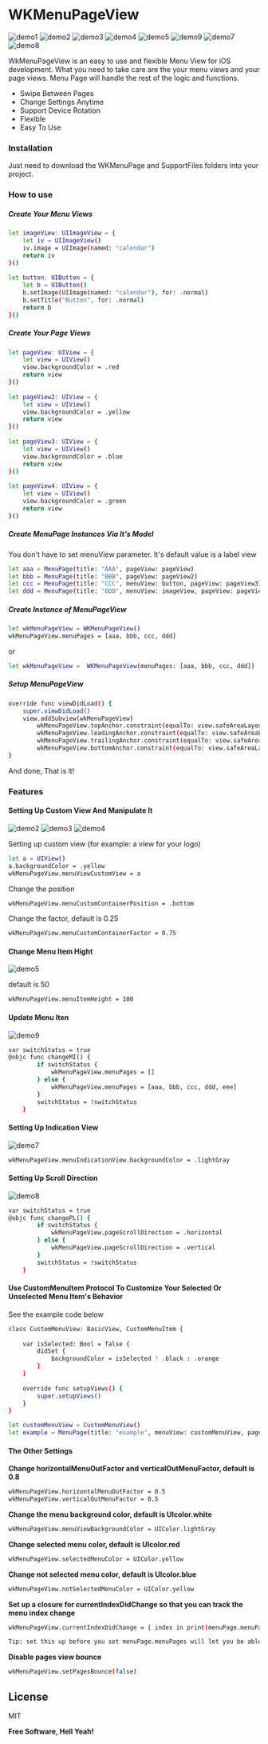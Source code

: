 # WKMenuPageView
![demo1](https://github.com/fanwu8184/WKMenuPageView/blob/master/Demos/demo1.gif)
![demo2](https://github.com/fanwu8184/WKMenuPageView/blob/master/Demos/demo2.gif)
![demo3](https://github.com/fanwu8184/WKMenuPageView/blob/master/Demos/demo3.gif)
![demo4](https://github.com/fanwu8184/WKMenuPageView/blob/master/Demos/demo4.gif)
![demo5](https://github.com/fanwu8184/WKMenuPageView/blob/master/Demos/demo5.gif)
![demo9](https://github.com/fanwu8184/WKMenuPageView/blob/master/Demos/demo9.gif)
![demo7](https://github.com/fanwu8184/WKMenuPageView/blob/master/Demos/demo7.gif)
![demo8](https://github.com/fanwu8184/WKMenuPageView/blob/master/Demos/demo8.gif)

WkMenuPageView is an easy to use and flexible Menu View for iOS development. What you need to take care are the your menu views and your page views. Menu Page will handle the rest of the logic and functions.
- Swipe Between Pages
- Change Settings Anytime
- Support Device Rotation
- Flexible
- Easy To Use

### Installation
Just need to download the WKMenuPage and SupportFiles folders into your project.

### How to use
##### Create Your Menu Views
```sh
let imageView: UIImageView = {
    let iv = UIImageView()
    iv.image = UIImage(named: "calendar")
    return iv
}()
        
let button: UIButton = {
    let b = UIButton()
    b.setImage(UIImage(named: "calendar"), for: .normal)
    b.setTitle("Button", for: .normal)
    return b
}()
```

##### Create Your Page Views
```sh
let pageView: UIView = {
    let view = UIView()
    view.backgroundColor = .red
    return view
}()
        
let pageView2: UIView = {
    let view = UIView()
    view.backgroundColor = .yellow
    return view
}()
        
let pageView3: UIView = {
    let view = UIView()
    view.backgroundColor = .blue
    return view
}()
        
let pageView4: UIView = {
    let view = UIView()
    view.backgroundColor = .green
    return view
}()
```

##### Create MenuPage Instances Via It's Model
You don't have to set menuView parameter. It's default value is a label view
```sh
let aaa = MenuPage(title: "AAA", pageView: pageView)
let bbb = MenuPage(title: "BBB", pageView: pageView2)
let ccc = MenuPage(title: "CCC", menuView: button, pageView: pageView3)
let ddd = MenuPage(title: "DDD", menuView: imageView, pageView: pageView4)
```

##### Create Instance of MenuPageView
```sh
let wkMenuPageView = WKMenuPageView()
wkMenuPageView.menuPages = [aaa, bbb, ccc, ddd]
```
or
```sh
let wkMenuPageView =  WKMenuPageView(menuPages: [aaa, bbb, ccc, ddd])
```

##### Setup MenuPageView
```sh
override func viewDidLoad() {
    super.viewDidLoad()
    view.addSubview(wkMenuPageView)
        wkMenuPageView.topAnchor.constraint(equalTo: view.safeAreaLayoutGuide.topAnchor, constant: 0).isActive = true
        wkMenuPageView.leadingAnchor.constraint(equalTo: view.safeAreaLayoutGuide.leadingAnchor, constant: 0).isActive = true
        wkMenuPageView.trailingAnchor.constraint(equalTo: view.safeAreaLayoutGuide.trailingAnchor, constant: 0).isActive = true
        wkMenuPageView.bottomAnchor.constraint(equalTo: view.safeAreaLayoutGuide.bottomAnchor, constant: 0).isActive = true
}
```
And done, That is it!

### Features
#### Setting Up Custom View And Manipulate It
![demo2](https://github.com/fanwu8184/WKMenuPageView/blob/master/Demos/demo2.gif)
![demo3](https://github.com/fanwu8184/WKMenuPageView/blob/master/Demos/demo3.gif)
![demo4](https://github.com/fanwu8184/WKMenuPageView/blob/master/Demos/demo4.gif)

Setting up custom view (for example: a view for your logo)
```sh
let a = UIView()
a.backgroundColor = .yellow
wkMenuPageView.menuViewCustomView = a
```
Change the position
```sh
wkMenuPageView.menuCustomContainerPosition = .bottom
```
Change the factor, default is 0.25
```sh
wkMenuPageView.menuCustomContainerFactor = 0.75
```

#### Change Menu Item Hight
![demo5](https://github.com/fanwu8184/WKMenuPageView/blob/master/Demos/demo5.gif)

default is 50
```sh
wkMenuPageView.menuItemHeight = 100
```

#### Update Menu Iten
![demo9](https://github.com/fanwu8184/WKMenuPageView/blob/master/Demos/demo9.gif)

```sh
var switchStatus = true
@objc func changeMI() {
        if switchStatus {
            wkMenuPageView.menuPages = []
        } else {
            wkMenuPageView.menuPages = [aaa, bbb, ccc, ddd, eee]
        }
        switchStatus = !switchStatus
    }
```

#### Setting Up Indication View
![demo7](https://github.com/fanwu8184/WKMenuPageView/blob/master/Demos/demo7.gif)

```sh
wkMenuPageView.menuIndicationView.backgroundColor = .lightGray
```

#### Setting Up Scroll Direction
![demo8](https://github.com/fanwu8184/WKMenuPageView/blob/master/Demos/demo8.gif)

```sh
var switchStatus = true
@objc func changePL() {
        if switchStatus {
            wkMenuPageView.pageScrollDirection = .horizontal
        } else {
            wkMenuPageView.pageScrollDirection = .vertical
        }
        switchStatus = !switchStatus
    }
```

#### Use CustomMenuItem Protocol To Customize Your Selected Or Unselected Menu Item's Behavior
See the example code below
```sh
class CustomMenuView: BasicView, CustomMenuItem {
    
    var isSelected: Bool = false {
        didSet {
            backgroundColor = isSelected ? .black : .orange
        }
    }
    
    override func setupViews() {
        super.setupViews()
    }
}

let customMenuView = CustomMenuView()
let example = MenuPage(title: "example", menuView: customMenuView, pageView: UIView())
```

#### The Other Settings
**Change horizontalMenuOutFactor and verticalOutMenuFactor, default is 0.8**
```sh
wkMenuPageView.horizontalMenuOutFactor = 0.5
wkMenuPageView.verticalOutMenuFactor = 0.5
```
**Change the menu background color, default is UIcolor.white**
```sh
wkMenuPageView.menuViewBackgroundColor = UIColor.lightGray
```

**Change selected menu color, default is UIcolor.red**
```sh
wkMenuPageView.selectedMenuColor = UIColor.yellow
```
**Change not selected menu color, default is UIcolor.blue**
```sh
wkMenuPageView.notSelectedMenuColor = UIColor.yellow
```
**Set up a closure for currentIndexDidChange so that you can track the menu index change**
```sh
wkMenuPageView.currentIndexDidChange = { index in print(menuPage.menuPages[index].title) }

Tip: set this up before you set menuPage.menuPages will let you be able to track the initial value change
```
**Disable pages view bounce**
```sh
wkMenuPageView.setPagesBounce(false)
```

License
----

MIT

**Free Software, Hell Yeah!**
